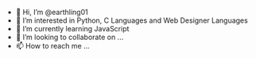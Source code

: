 - 👋 Hi, I’m @earthling01
- 👀 I’m interested in Python, C Languages and Web Designer Languages
- 🌱 I’m currently learning JavaScript
- 💞️ I’m looking to collaborate on ...
- 📫 How to reach me ...

<!---
earthling01/earthling01 is a ✨ special ✨ repository because its `README.md` (this file) appears on your GitHub profile.
You can click the Preview link to take a look at your changes.
--->
